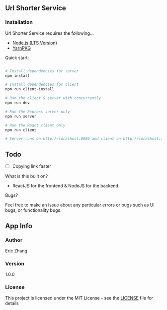 ## Url Shorter Service

### Installation

Url Shorter Service requires the following...

- [Node.js (LTS Version)](http://nodejs.org/)
- [YarnPKG](https://yarnpkg.com/lang/en/docs/install/#windows-stable)

Quick start:

```bash

# Install dependencies for server
npm install

# Install dependencies for client
npm run client-install

# Run the client & server with concurrently
npm run dev

# Run the Express server only
npm run server

# Run the React client only
npm run client

# Server runs on http://localhost:8080 and client on http://localhost:3000

```

## Todo

- [ ] Copying link faster

What is this built on?

- ReactJS for the frontend & NodeJS for the backend.

Bugs?

Feel free to make an issue about any particular errors or bugs such as UI bugs, or functionality bugs.

## App Info

### Author

Eric Zhang

### Version

1.0.0

### License

This project is licensed under the MIT License - see the [LICENSE](LICENSE) file for details
